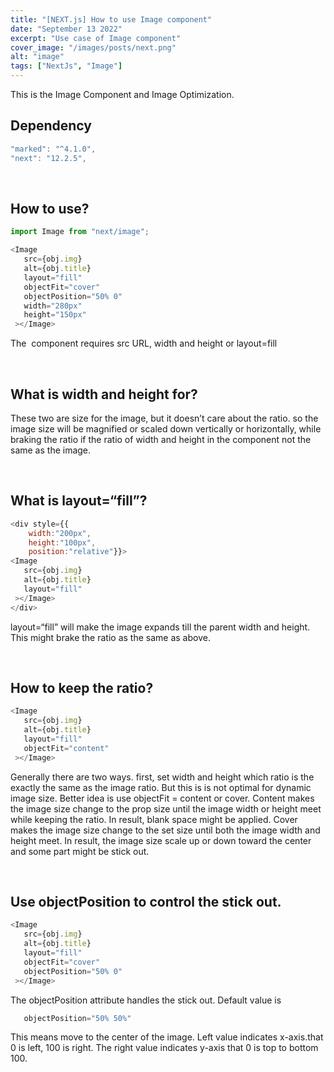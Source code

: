 ```yaml
---
title: "[NEXT.js] How to use Image component"
date: "September 13 2022"
excerpt: "Use case of Image component"
cover_image: "/images/posts/next.png"
alt: "image"
tags: ["NextJs", "Image"]
---
```


This is the Image Component and Image Optimization.
<br>

## Dependency
```javascript
"marked": "^4.1.0",
"next": "12.2.5",
```
<br>

## How to use?
```javascript
import Image from "next/image";

<Image
   src={obj.img}
   alt={obj.title}
   layout="fill"
   objectFit="cover"
   objectPosition="50% 0"
   width="280px"
   height="150px"
 ></Image>

```
The <Image /> component requires 
src URL,   width and height or layout=fill

<br>

## What is width and height for?

These two are size for the image, but it doesn’t care about the ratio.
so the image size will be magnified or scaled down vertically or horizontally, while braking the ratio if the ratio of width and height  in the component not the same as the image. 

<br>

## What is layout=“fill”?
```javascript
<div style={{
    width:"200px",
    height:"100px",
    position:"relative"}}>
<Image
   src={obj.img}
   alt={obj.title}
   layout="fill"
 ></Image>
</div>
```

layout=“fill” will make the image expands till the parent width and height. This might brake the ratio as the same as above.

<br>

## How to keep the ratio?
```javascript
<Image
   src={obj.img}
   alt={obj.title}
   layout="fill"
   objectFit="content"
 ></Image>
```

Generally there are two ways. first, set width and height which ratio is the exactly the same as the image ratio. But this is is not optimal for dynamic image size. Better idea is use objectFit = content or cover. 
Content makes the image size change to the prop size until the image width or height meet while keeping the ratio. In result, blank space might be applied.
Cover makes the image size change to the set size until both the image width and height meet. In result, the image size scale up or down toward the center and some part might be stick out.

<br>

## Use objectPosition to control the stick out.
```javascript
<Image
   src={obj.img}
   alt={obj.title}
   layout="fill"
   objectFit="cover"
   objectPosition="50% 0"
 ></Image>

```

The objectPosition attribute handles the stick out. Default value is 
```javascript
   objectPosition="50% 50%"
```
 This means move to the center of the image. Left value indicates x-axis.that 0 is left, 100 is right.
The right value indicates y-axis that 0 is top to bottom 100.

